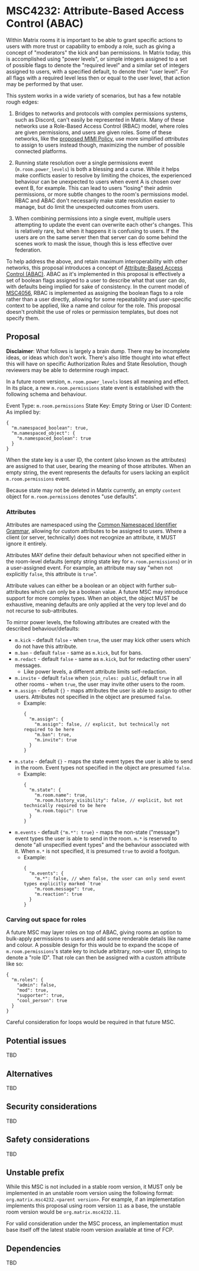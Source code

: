 # MSC4232: Attribute-Based Access Control (ABAC)

Within Matrix rooms it is important to be able to grant specific actions to users with more trust or
capability to embody a role, such as giving a concept of "moderators" the kick and ban permissions. In
Matrix today, this is accomplished using "power levels", or simple integers assigned to a set of possible
flags to denote the "required level" and a similar set of integers assigned to users, with a specified
default, to denote their "user level". For all flags with a required level less then or equal to the
user level, that action may be performed by that user.

This system works in a wide variety of scenarios, but has a few notable rough edges:

1. Bridges to networks and protocols with complex permissions systems, such as Discord, can't easily
   be represented in Matrix. Many of these networks use a Role-Based Access Control (RBAC) model, where
   roles are given permissions, and users are given roles. Some of these networks, like the [proposed
   MIMI Policy](https://datatracker.ietf.org/doc/html/draft-ietf-mimi-room-policy-00), use more simplified
   *attributes* to assign to users instead though, maximizing the number of possible connected platforms.

2. Running state resolution over a single permissions event (`m.room.power_levels`) is both a blessing
   and a curse. While it helps make conflicts easier to resolve by limiting the choices, the experienced
   behaviour can be unexpected to users when event A is chosen over event B, for example. This can
   lead to users "losing" their admin permissions, or more subtle changes to the room's permissions
   model. RBAC and ABAC don't necessarily make state resolution easier to manage, but do limit the
   unexpected outcomes from users.

3. When combining permissions into a single event, multiple users attempting to update the event can
   overwrite each other's changes. This is relatively rare, but when it happens it is confusing to
   users. If the users are on the same server then that server can do some behind the scenes work to
   mask the issue, though this is less effective over federation.

To help address the above, and retain maximum interoperability with other networks, this proposal
introduces a concept of [Attribute-Based Access Control (ABAC)](https://en.wikipedia.org/wiki/Attribute-based_access_control).
ABAC as it's implemented in this proposal is effectively a set of boolean flags assigned to a user
to describe what that user can do, with defaults being implied for sake of consistency. In the current
model of [MSC4056](https://github.com/matrix-org/matrix-spec-proposals/pull/4056), RBAC is implemented
as assigning the boolean flags to a role rather than a user directly, allowing for some repeatability
and user-specific context to be applied, like a name and colour for the role. This proposal doesn't
prohibit the use of roles or permission templates, but does not specify them.

## Proposal

**Disclaimer**: What follows is largely a brain dump. There may be incomplete ideas, or ideas which
don't work. There's also little thought into what effect this will have on specific Authorization Rules
and State Resolution, though reviewers may be able to determine rough impact.

In a future room version, `m.room.power_levels` loses all meaning and effect. In its place, a new
`m.room.permissions` state event is established with the following schema and behaviour.

Event Type: `m.room.permissions`
State Key: Empty String or User ID
Content: As implied by:

```jsonc
{
  "m.namespaced_boolean": true,
  "m.namespaced_object": {
    "m.namespaced_boolean": true
  }
}
```

When the state key is a user ID, the content (also known as the attributes) are assigned to that
user, bearing the meaning of those attributes. When an empty string, the event represents the defaults
for users lacking an explicit `m.room.permissions` event.

Because state may not be deleted in Matrix currently, an empty `content` object for `m.room.permissions`
denotes "use defaults".

### Attributes

Attributes are namespaced using the [Common Namespaced Identifier Grammar](https://spec.matrix.org/v1.12/appendices/#common-namespaced-identifier-grammar),
allowing for custom attributes to be assigned to users. Where a client (or server, technically) does
not recognize an attribute, it MUST ignore it entirely.

Attributes MAY define their default behaviour when not specified either in the room-level defaults
(empty string state key for `m.room.permissions`) or in a user-assigned event. For example, an attribute
may say "when not explicitly `false`, this attribute is `true`".

Attribute values can either be a boolean or an object with further sub-attributes which can only be
a boolean value. A future MSC may introduce support for more complex types. When an object, the object
MUST be exhaustive, meaning defaults are only applied at the very top level and do not recurse to
sub-attributes.

To mirror power levels, the following attributes are created with the described behaviour/defaults:

* `m.kick` - default `false` - when `true`, the user may kick other users which do not have this
  attribute.
* `m.ban` - default `false` - same as `m.kick`, but for bans.
* `m.redact` - default `false` - same as `m.kick`, but for redacting other users' messages.
  * Like power levels, a different attribute limits self-redaction.
* `m.invite` - default `false` when `join_rules: public`, default `true` in all other rooms - when
  `true`, the user may invite other users to the room.
* `m.assign` - default `{}` - maps attributes the user is able to assign to other users. Attributes
  not specified in the object are presumed `false`.
  * Example:
    ```jsonc
    {
      "m.assign": {
        "m.assign": false, // explicit, but technically not required to be here
        "m.ban": true,
        "m.invite": true
      }
    }
    ```
* `m.state` - default `{}` - maps the state event types the user is able to send in the room. Event
  types not specified in the object are presumed `false`.
  * Example:
    ```jsonc
    {
      "m.state": {
        "m.room.name": true,
        "m.room.history_visibility": false, // explicit, but not technically required to be here
        "m.room.topic": true
      }
    }
    ```
* `m.events` - default `{"m.*": true}` - maps the non-state ("message") event types the user is able
  to send in the room. `m.*` is reserved to denote "all unspecified event types" and the behaviour
  associated with it. When `m.*` is not specified, it is presumed `true` to avoid a footgun.
  * Example:
    ```jsonc
    {
      "m.events": {
        "m.*": false, // when false, the user can only send event types explicitly marked `true`
        "m.room.message": true,
        "m.reaction": true
      }
    }
    ```

### Carving out space for roles

A future MSC may layer roles on top of ABAC, giving rooms an option to bulk-apply permissions to users
and add some renderable details like name and colour. A possible design for this would be to expand
the scope of `m.room.permissions`'s state key to include arbitrary, non-user ID, strings to denote a
"role ID". That role can then be assigned with a custom attribute like so:

```jsonc
{
  "m.roles": {
    "admin": false,
    "mod": true,
    "supporter": true,
    "cool_person": true
  }
}
```

Careful consideration for loops would be required in that future MSC.

## Potential issues

TBD

## Alternatives

TBD

## Security considerations

TBD

## Safety considerations

TBD

## Unstable prefix

While this MSC is not included in a stable room version, it MUST only be implemented in an unstable
room version using the following format: `org.matrix.msc4232.<parent version>`. For example, if an
implementation implements this proposal using room version `11` as a base, the unstable room version
would be `org.matrix.msc4232.11`.

For valid consideration under the MSC process, an implementation must base itself off the latest
stable room version available at time of FCP.

## Dependencies

TBD
